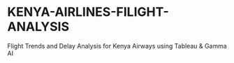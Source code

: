 # KENYA-AIRLINES-FILIGHT-ANALYSIS
Flight Trends and Delay Analysis for Kenya Airways using Tableau &amp; Gamma AI
